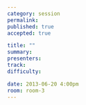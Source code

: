 ```yaml
---
category: session
permalink:
published: true
accepted: true

title: ""
summary:
presenters:
track:
difficulty:

date: 2013-06-20 4:00pm
room: room-3
---
```


